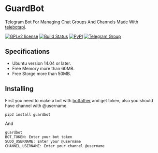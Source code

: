 # GuardBot

Telegram Bot For Managing Chat Groups And Channels Made With [telebotapi](https://github.com/MA24th/telebotapi).

[![GPLv2 license](https://img.shields.io/badge/LICENSE-GPLv2-red)](https://github.com/ma24th/guardbot/blob/master/LICENSE)
[![Build Status](https://travis-ci.com/ma24th/guardbot.svg?branch=master)](https://travis-ci.com/ma24th/guardbot)
[![PyPI](https://img.shields.io/badge/PyPI-v0.0.1-yellow.svg)](https://pypi.org/project/guardbot/)
[![Telegram Group](https://img.shields.io/badge/Telegram-Group-blue.svg)](https://telegram.me/@grid9x)

## Specifications

* Ubuntu version 14.04 or later.
* Free Memory more than 60MB.
* Free Storge more than 50MB.

## Installing

 First you need to make a bot with [botfather](https://t.me/botfather) and get token,
 also you should have channel with @username.

```bash
pip3 install guardbot
```

And

```bash
guardbot
BOT_TOKEN: Enter your bot token
SUDO_USERNAME: Enter your @username
CHANNEL_USERNAME: Enter your channel @username
```
